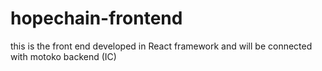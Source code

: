 # hopechain-frontend
this is the front end developed in React framework and will be connected with motoko backend (IC)